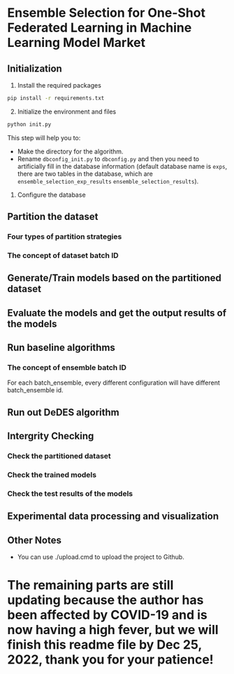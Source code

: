 # Ensemble Selection for One-Shot Federated Learning in Machine Learning Model Market

## Initialization

1. Install the required packages

```bash
pip install -r requirements.txt
```

2. Initialize the environment and files

```bash
python init.py
```

This step will help you to:
* Make the directory for the algorithm.
* Rename `dbconfig_init.py` to `dbconfig.py` and then you need to artificially fill in the database information (default database name is `exps`, there are two tables in the database, which are `ensemble_selection_exp_results`  `ensemble_selection_results`).

1. Configure the database


## Partition the dataset

### Four types of partition strategies

### The concept of dataset batch ID

## Generate/Train models based on the partitioned dataset

## Evaluate the models and get the output results of the models

## Run baseline algorithms

### The concept of ensemble batch ID

For each batch_ensemble, every different configuration will have different batch_ensemble id.

## Run out DeDES algorithm

## Intergrity Checking

### Check the partitioned dataset

### Check the trained models

### Check the test results of the models

## Experimental data processing and visualization

## Other Notes

* You can use ./upload.cmd to upload the project to Github.



<!-- For shell scripts, the path of the shell scripts should be the absolute path, i.e., .sh files will be affected by the current directory.

E.g., if you are in the directory of `A/B`, then the following two commands will have **different** results:

```bash
sh B/C.sh # run the script C.sh in the directory of A 
sh C.sh # run the script C.sh in the directory of A/B
```

[//]: # (For python scripts, the path of the python scripts will not be affected by the current directory. E.g., if you are in the directory of `A/B`, then the following two commands will have **same** results:)

[//]: # ()
[//]: # (```bash)

[//]: # (python B/C.py # run the script C.py in the directory of A)

[//]: # (python C.py # run the script C.py in the directory of A/B)

[//]: # (```) -->



# The remaining parts are still updating because the author has been affected by COVID-19 and is now having a high fever, but we will finish this readme file by Dec 25, 2022, thank you for your patience!